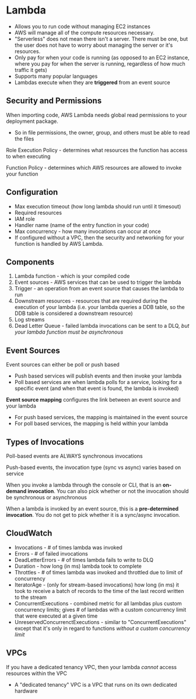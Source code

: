 # Lambda

- Allows you to run code without managing EC2 instances
- AWS will manage all of the compute resources necessary.
- "Serverless" does not mean there isn't a server. There must be one, but the user does not have to worry about managing the server or it's resources.
- Only pay for when your code is running (as opposed to an EC2 instance, where you pay for when the server is running, regardless of how much traffic it gets)
- Supports many popular languages
- Lambdas execute when they are **triggered** from an event source

## Security and Permissions
When importing code, AWS Lambda needs global read permissions to your deployment package.
- So in file permissions, the owner, group, and others must be able to read the files

Role Execution Policy - determines what resources the function has access to when executing

Function Policy - determines which AWS resources are allowed to invoke your function

## Configuration
- Max execution timeout (how long lambda should run until it timesout)
- Required resources
- IAM role
- Handler name (name of the entry function in your code)
- Max concurrency - how many invocations can occur at once
- If configured without a VPC, then the security and networking for your function is handled by AWS Lambda.

## Components
1. Lambda function - which is your compiled code
2. Event sources - AWS services that can be used to trigger the lambda
3. Trigger - an operation from an event source that causes the lambda to run
4. Downstream resources - resources that are required during the execution of your lambda (i.e. your lambda queries a DDB table, so the DDB table is considered a downstream resource)
5. Log streams
6. Dead Letter Queue - failed lambda invocations can be sent to a DLQ, _but your lambda function must be asynchronous_

## Event Sources
Event sources can either be poll or push based
- Push based services will publish events and then invoke your lambda
- Poll based services are when lambda polls for a service, looking for a specific event (and when that event is found, the lambda is invoked)

**Event source mapping** configures the link between an event source and your lambda
- For push based services, the mapping is maintained in the event source
- For poll based services, the mapping is held within your lambda

## Types of Invocations
Poll-based events are ALWAYS synchronous invocations

Push-based events, the invocation type (sync vs async) varies based on service

When you invoke a lambda through the console or CLI, that is an **on-demand invocation**. You can also pick whether or not the invocation should be synchronous or asynchronous

When a lambda is invoked by an event source, this is a **pre-determined invocation**. You do not get to pick whether it is a sync/async invocation.

## CloudWatch
- Invocations - # of times lambda was invoked
- Errors - # of failed invocations
- DeadLetterErrors - # of times lambda fails to write to DLQ
- Duration - how long (in ms) lambda took to complete
- Throttles - # of times lambda was invoked and throttled due to limit of concurrency
- IteratorAge - (only for stream-based invocations) how long (in ms) it took to receive a batch of records to the time of the last record written to the stream
- ConcurrentExecutions - combined metric for all lambdas plus custom concurrency limits; gives # of lambdas with a custom concurrency limit that were executed at a given time
- UnreservedConcurrenctExecutions - similar to "ConcurrentExecutions" except that it's only in regard to functions _without a custom concurrency limit_

## VPCs

If you have a dedicated tenancy VPC, then your lambda _cannot_ access resources within the VPC
* A "dedicated tenancy" VPC is a VPC that runs on its own dedicated hardware
